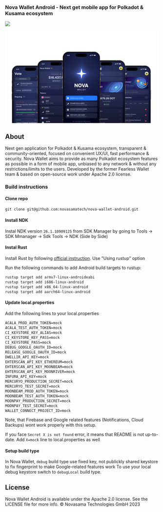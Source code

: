### Nova Wallet Android - Next get mobile app for Polkadot & Kusama ecosystem

[![](https://img.shields.io/twitter/follow/NovaWalletApp?label=Follow&style=social)](https://twitter.com/NovaWalletApp)

![logo](/docs/Nova_GitHub.png)

## About
Next gen application for Polkadot & Kusama ecosystem, transparent & community-oriented, focused on convenient UX/UI, fast performance & security.
Nova Wallet aims to provide as many Polkadot ecosystem features as possible in a form of mobile app, unbiased to any network & without any restrictions/limits to the users.
Developed by the former Fearless Wallet team & based on open-source work under Apache 2.0 license.

### Build instructions

#### Clone repo

```
git clone git@github.com:novasamatech/nova-wallet-android.git
```

#### Install NDK

Instal NDK version `26.1.10909125` from SDK Manager by going to Tools -> SDK Mmanager -> Sdk Tools -> NDK (Side by Side)

#### Instal Rust

Install Rust by following [official instruction]([url](https://www.rust-lang.org/tools/install)). Use "Using rustup" option

Run the following commands to add Android build targets to rustup:

```
rustup target add armv7-linux-androideabi
rustup target add i686-linux-android
rustup target add x86_64-linux-android
rustup target add aarch64-linux-android
```

#### Update local.properties

Add the following lines to your local.properties

```
ACALA_PROD_AUTH_TOKEN=mock
ACALA_TEST_AUTH_TOKEN=mock
CI_KEYSTORE_KEY_ALIAS=mock
CI_KEYSTORE_KEY_PASS=mock
CI_KEYSTORE_PASS=mock
DEBUG_GOOGLE_OAUTH_ID=mock
RELEASE_GOOGLE_OAUTH_ID=mock
DWELLIR_API_KEY=mock
EHTERSCAN_API_KEY_ETHEREUM=mock
EHTERSCAN_API_KEY_MOONBEAM=mock
EHTERSCAN_API_KEY_MOONRIVER=mock
INFURA_API_KEY=mock
MERCURYO_PRODUCTION_SECRET=mock
MERCURYO_TEST_SECRET=mock
MOONBEAM_PROD_AUTH_TOKEN=mock
MOONBEAM_TEST_AUTH_TOKEN=mock
MOONPAY_PRODUCTION_SECRET=mock
MOONPAY_TEST_SECRET=mock
WALLET_CONNECT_PROJECT_ID=mock
```
Note, that Firebase and Google related features (Notifications, Cloud Backups) wont work properly with this setup.

If you face `Secret X is not found` error, it means that README is not up-to-date. Add `X=mock` line to local.properties as well

#### Setup build type

In Nova Wallet, `debug` build type use fixed key, not publickly shared keystore to fix fingerprint to make Google-related features work
To use your local debug keystore switch to `debugLocal` build type.

## License
Nova Wallet Android is available under the Apache 2.0 license. See the LICENSE file for more info.
© Novasama Technologies GmbH 2023
